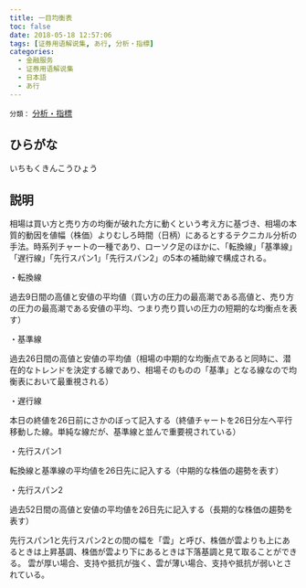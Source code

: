 ```yaml
---
title: 一目均衡表
toc: false
date: 2018-05-18 12:57:06
tags: [证券用语解说集, あ行, 分析・指標]
categories:
  - 金融服务
  - 证券用语解说集
  - 日本語
  - あ行
---
```


`分類：` [分析・指標](/tags/分析・指標/)

## ひらがな

いちもくきんこうひょう

## 説明

相場は買い方と売り方の均衡が破れた方に動くという考え方に基づき、相場の本質的動因を値幅（株価）よりむしろ時間（日柄）にあるとするテクニカル分析の手法。時系列チャートの一種であり、ローソク足のほかに、「転換線」「基準線」「遅行線」「先行スパン1」「先行スパン2」の5本の補助線で構成される。

・転換線

過去9日間の高値と安値の平均値（買い方の圧力の最高潮である高値と、売り方の圧力の最高潮である安値の平均、つまり売り買いの圧力の短期的な均衡点を表す）

・基準線

過去26日間の高値と安値の平均値（相場の中期的な均衡点であると同時に、潜在的なトレンドを決定する線であり、相場そのものの「基準」となる線なので均衡表において最重視される）

・遅行線

本日の終値を26日前にさかのぼって記入する（終値チャートを26日分左へ平行移動した線。単純な線だが、基準線と並んで重要視されている）

・先行スパン1

転換線と基準線の平均値を26日先に記入する（中期的な株価の趨勢を表す）

・先行スパン2

過去52日間の高値と安値の平均値を26日先に記入する（長期的な株価の趨勢を表す）

先行スパン1と先行スパン2との間の幅を「雲」と呼び、株価が雲よりも上にあるときは上昇基調、株価が雲より下にあるときは下落基調と見て取ることができる。 雲が厚い場合、支持や抵抗が強く、雲が薄い場合、支持や抵抗が弱いとされている。
